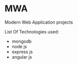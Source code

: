 # MWA
Modern Web Application projects

List Of Technologies used:
* mongodb
* node js
* express js
* angular js


